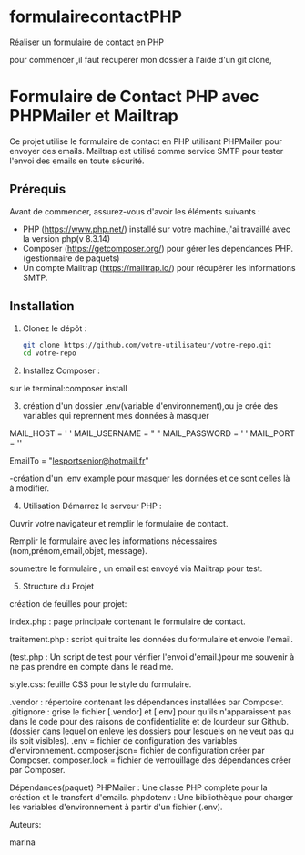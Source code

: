 # formulairecontactPHP
Réaliser un formulaire de contact en PHP

pour commencer ,il faut récuperer mon dossier à l'aide d'un git clone,

# Formulaire de Contact PHP avec PHPMailer et Mailtrap

Ce projet utilise le formulaire de contact en PHP utilisant PHPMailer pour envoyer des emails. 
Mailtrap est utilisé comme service SMTP pour tester l'envoi des emails en toute sécurité.

## Prérequis

Avant de commencer, assurez-vous d'avoir les éléments suivants :

- PHP (https://www.php.net/) installé sur votre machine.j'ai travaillé avec la version php(v 8.3.14)
- Composer (https://getcomposer.org/) pour gérer les dépendances PHP.(gestionnaire de paquets)
- Un compte Mailtrap (https://mailtrap.io/) pour récupérer les informations SMTP.


## Installation

1. Clonez le dépôt :
   ```bash
   git clone https://github.com/votre-utilisateur/votre-repo.git
   cd votre-repo

2. Installez  Composer :

sur le terminal:composer install

3. création d'un dossier .env(variable d'environnement),ou je crée des variables qui reprennent mes données à masquer

MAIL_HOST = ' '
MAIL_USERNAME = " "
MAIL_PASSWORD = ' '
MAIL_PORT = ''

EmailTo = "lesportsenior@hotmail.fr"

-création d'un .env example pour masquer les données et ce sont celles là à modifier.


4. Utilisation
Démarrez le serveur PHP :

Ouvrir votre navigateur et remplir le formulaire de contact.

Remplir le formulaire avec les informations nécessaires (nom,prénom,email,objet, message).

soumettre le formulaire , un email est envoyé via Mailtrap pour test.



5. Structure du Projet

création de feuilles pour projet:

index.php : page principale contenant le formulaire de contact.

traitement.php : script qui traite les données du formulaire et envoie l'email.

(test.php : Un script de test pour vérifier l'envoi d'email.)pour  me souvenir à ne pas prendre en compte dans le read me.

style.css: feuille CSS pour le style du formulaire.

.vendor : répertoire contenant les dépendances installées par Composer.
.gitignore : grise le fichier [.vendor] et [.env] pour qu'ils n'apparaissent pas dans le code pour  des raisons de confidentialité et de lourdeur sur Github.(dossier dans lequel on enleve les dossiers pour lesquels on ne veut pas qu ils soit visibles).
.env = fichier de configuration des variables d'environnement.
composer.json= fichier de configuration  créer par Composer.
composer.lock = fichier de verrouillage des dépendances  créer par Composer.

Dépendances(paquet)
PHPMailer : Une classe PHP complète pour la création et le transfert d'emails.
phpdotenv : Une bibliothèque pour charger les variables d'environnement à partir d'un fichier (.env).

Auteurs:

marina 




